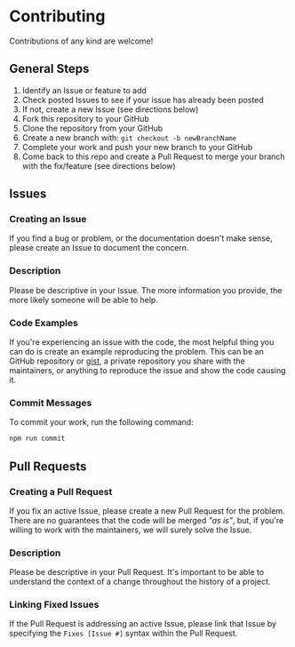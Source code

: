 # Contributing

Contributions of any kind are welcome!

## General Steps

1. Identify an Issue or feature to add
2. Check posted Issues to see if your issue has already been posted
3. If not, create a new Issue (see directions below)
4. Fork this repository to your GitHub
5. Clone the repository from your GitHub
6. Create a new branch with: `git checkout -b newBranchName`
7. Complete your work and push your new branch to your GitHub
8. Come back to this repo and create a Pull Request to merge your branch with
   the fix/feature (see directions below)

## Issues

### Creating an Issue

If you find a bug or problem, or the documentation doesn't make sense, please
create an Issue to document the concern.

### Description

Please be descriptive in your Issue. The more information you provide, the more
likely someone will be able to help.

### Code Examples

If you're experiencing an issue with the code, the most helpful thing you can do
is create an example reproducing the problem. This can be an GitHub repository
or [gist](https://gist.github.com/), a private repository you share with the
maintainers, or anything to reproduce the issue and show the code causing it.

### Commit Messages

To commit your work, run the following command:

```sh
npm run commit
```

## Pull Requests

### Creating a Pull Request

If you fix an active Issue, please create a new Pull Request for the problem.
There are no guarantees that the code will be merged _"as is"_, but, if you're
willing to work with the maintainers, we will surely solve the Issue.

### Description

Please be descriptive in your Pull Request. It's important to be able to
understand the context of a change throughout the history of a project.

### Linking Fixed Issues

If the Pull Request is addressing an active Issue, please link that Issue by
specifying the `Fixes [Issue #]` syntax within the Pull Request.
